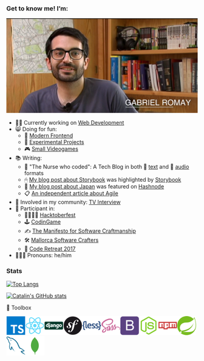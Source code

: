 ### Get to know me! I’m:

<img alt="Gabriel Romay" src="https://github.com/W01fw00d/W01fw00d/blob/main/interview.png" data-canonical-src="https://github.com/W01fw00d/W01fw00d/blob/main/interview.png" />

- 👨‍💻 Currently working on [Web Development](https://www.linkedin.com/in/%F0%9F%96%B1%EF%B8%8Fgabriel-romay-machado-40050a114/?locale=en_US)
- 😸 Doing for fun:
  - 📲 [Modern Frontend](https://github.com/W01fw00d/cooking-with-amateurs)
  - 🧪 [Experimental Projects](https://github.com/W01fw00d/hashnode-to-anchorfm)
  - 🎮 [Small Videogames](https://github.com/W01fw00d/barbarians)
- 📚 Writing:
  - 💊 "The Nurse who coded": A Tech Blog in both 📄 [text](https://thenursewhocoded.hashnode.dev/) and 🦻 [audio](https://anchor.fm/gabriel-romaymachado/episodes/How-I-learned-to-code-euqd4j) formats
  - 🖱 [My blog post about Storybook](https://thenursewhocoded.hashnode.dev/your-own-components-library-with-storybook) was highlighted by [Storybook](https://twitter.com/storybookjs/status/1405978635299921920?s=19)
  - 🗾 [My blog post about Japan](https://thenursewhocoded.hashnode.dev/life-in-tokyo-as-a-dev) was featured on [Hashnode](https://hashnode.com/must-read/44)
  - 📋 [An independent article about Agile](https://gist.github.com/W01fw00d/6f4dd234e561f89ae3dafd222ecb44f7)
- 🤝 Involved in my community: [TV Interview](https://gist.github.com/W01fw00d/8c80c137d4f0d3c6514cdcefb81290b6)
- 🤗 Participant in:
  - 👩‍👩‍👦‍👦 [Hacktoberfest](https://hacktoberfest.digitalocean.com/)
  - 🕹 [CodinGame](https://www.codingame.com/profile/aa7bf59d70fe3c6f026b5788fd87eeb8411507)
  - ✍ [The Manifesto for Software Craftmanship](https://manifesto.softwarecraftsmanship.org/)
  - 🛠 [Mallorca Software Crafters](https://www.meetup.com/es/Mallorca-Software-Crafters/)
  - 🌄 [Code Retreat 2017](https://www.coderetreat.org/)
- 💁🏻‍♂️ Pronouns: he/him

### Stats

[![Top Langs](https://github-readme-stats.vercel.app/api/top-langs/?username=W01fw00d&hide=html,css&theme=tokyonight)](https://github.com/anuraghazra/github-readme-stats)

[![Catalin's GitHub stats](https://github-readme-stats.vercel.app/api?username=W01fw00d&theme=tokyonight)](https://github.com/W01fw00d/github-readme-stats)

🧰 Toolbox

<img src="https://github.com/devicons/devicon/blob/master/icons/typescript/typescript-original.svg" alt="TypeScript Logo" width="50" height="50"/><img src="https://github.com/devicons/devicon/blob/master/icons/react/react-original.svg" alt="React Logo" width="50" height="50"/><img src="https://github.com/devicons/devicon/blob/master/icons/django/django-original.svg" alt="Django Logo" width="50" height="50"/><img src="https://github.com/devicons/devicon/blob/master/icons/symfony/symfony-original.svg" alt="Symfony Logo" width="50" height="50"/><img src="https://github.com/devicons/devicon/blob/master/icons/less/less-plain-wordmark.svg" alt="Less Logo" width="50" height="50"/><img src="https://github.com/devicons/devicon/blob/master/icons/sass/sass-original.svg" alt="Less Logo" width="50" height="50"/><img src="https://github.com/devicons/devicon/blob/master/icons/bootstrap/bootstrap-plain.svg" alt="Bootstrap Logo" width="50" height="50"/><img src="https://github.com/devicons/devicon/blob/master/icons/nodejs/nodejs-original.svg" alt="Node Logo" width="50" height="50"/><img src="https://github.com/devicons/devicon/blob/master/icons/npm/npm-original-wordmark.svg" alt="NPM Logo" width="50" height="50"/><img src="https://github.com/devicons/devicon/blob/master/icons/spring/spring-original.svg" alt="Spring Logo" width="50" height="50"/><img src="https://github.com/devicons/devicon/blob/master/icons/mysql/mysql-original.svg" alt="MySQL Logo" width="50" height="50"/><img src="https://github.com/devicons/devicon/blob/master/icons/mongodb/mongodb-plain.svg" alt="MongoDB Logo" width="50" height="50"/>
